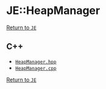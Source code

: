 # JE::HeapManager

[Return to `JE`](/docs/je.md)

## C++

- [`HeapManager.hpp`](/src/je/HeapManager.hpp)
- [`HeapManager.cpp`](/src/je/HeapManager.cpp)

[Return to `JE`](/docs/je.md)